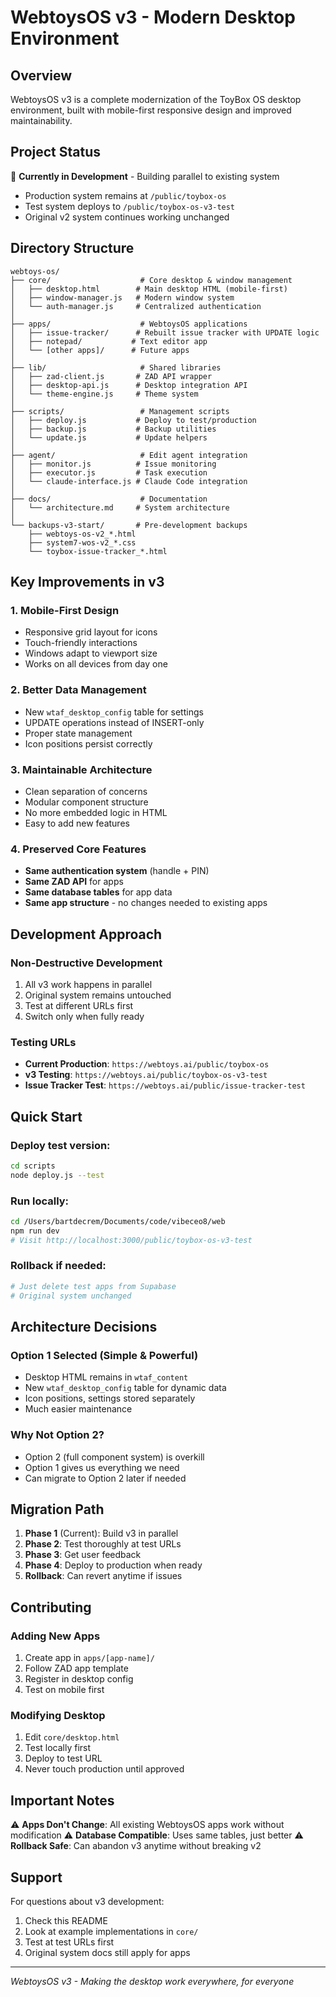 # WebtoysOS v3 - Modern Desktop Environment

## Overview

WebtoysOS v3 is a complete modernization of the ToyBox OS desktop environment, built with mobile-first responsive design and improved maintainability.

## Project Status

🚧 **Currently in Development** - Building parallel to existing system
- Production system remains at `/public/toybox-os` 
- Test system deploys to `/public/toybox-os-v3-test`
- Original v2 system continues working unchanged

## Directory Structure

```
webtoys-os/
├── core/                    # Core desktop & window management
│   ├── desktop.html        # Main desktop HTML (mobile-first)
│   ├── window-manager.js   # Modern window system
│   └── auth-manager.js     # Centralized authentication
│
├── apps/                    # WebtoysOS applications
│   ├── issue-tracker/      # Rebuilt issue tracker with UPDATE logic
│   ├── notepad/           # Text editor app
│   └── [other apps]/      # Future apps
│
├── lib/                     # Shared libraries
│   ├── zad-client.js       # ZAD API wrapper
│   ├── desktop-api.js      # Desktop integration API
│   └── theme-engine.js     # Theme system
│
├── scripts/                 # Management scripts
│   ├── deploy.js           # Deploy to test/production
│   ├── backup.js           # Backup utilities
│   └── update.js           # Update helpers
│
├── agent/                   # Edit agent integration
│   ├── monitor.js          # Issue monitoring
│   ├── executor.js         # Task execution
│   └── claude-interface.js # Claude Code integration
│
├── docs/                    # Documentation
│   └── architecture.md     # System architecture
│
└── backups-v3-start/       # Pre-development backups
    ├── webtoys-os-v2_*.html
    ├── system7-wos-v2_*.css
    └── toybox-issue-tracker_*.html
```

## Key Improvements in v3

### 1. Mobile-First Design
- Responsive grid layout for icons
- Touch-friendly interactions
- Windows adapt to viewport size
- Works on all devices from day one

### 2. Better Data Management
- New `wtaf_desktop_config` table for settings
- UPDATE operations instead of INSERT-only
- Proper state management
- Icon positions persist correctly

### 3. Maintainable Architecture
- Clean separation of concerns
- Modular component structure
- No more embedded logic in HTML
- Easy to add new features

### 4. Preserved Core Features
- **Same authentication system** (handle + PIN)
- **Same ZAD API** for apps
- **Same database tables** for app data
- **Same app structure** - no changes needed to existing apps

## Development Approach

### Non-Destructive Development
1. All v3 work happens in parallel
2. Original system remains untouched
3. Test at different URLs first
4. Switch only when fully ready

### Testing URLs
- **Current Production**: `https://webtoys.ai/public/toybox-os`
- **v3 Testing**: `https://webtoys.ai/public/toybox-os-v3-test`
- **Issue Tracker Test**: `https://webtoys.ai/public/issue-tracker-test`

## Quick Start

### Deploy test version:
```bash
cd scripts
node deploy.js --test
```

### Run locally:
```bash
cd /Users/bartdecrem/Documents/code/vibeceo8/web
npm run dev
# Visit http://localhost:3000/public/toybox-os-v3-test
```

### Rollback if needed:
```bash
# Just delete test apps from Supabase
# Original system unchanged
```

## Architecture Decisions

### Option 1 Selected (Simple & Powerful)
- Desktop HTML remains in `wtaf_content` 
- New `wtaf_desktop_config` table for dynamic data
- Icon positions, settings stored separately
- Much easier maintenance

### Why Not Option 2?
- Option 2 (full component system) is overkill
- Option 1 gives us everything we need
- Can migrate to Option 2 later if needed

## Migration Path

1. **Phase 1** (Current): Build v3 in parallel
2. **Phase 2**: Test thoroughly at test URLs
3. **Phase 3**: Get user feedback
4. **Phase 4**: Deploy to production when ready
5. **Rollback**: Can revert anytime if issues

## Contributing

### Adding New Apps
1. Create app in `apps/[app-name]/`
2. Follow ZAD app template
3. Register in desktop config
4. Test on mobile first

### Modifying Desktop
1. Edit `core/desktop.html`
2. Test locally first
3. Deploy to test URL
4. Never touch production until approved

## Important Notes

⚠️ **Apps Don't Change**: All existing WebtoysOS apps work without modification
⚠️ **Database Compatible**: Uses same tables, just better
⚠️ **Rollback Safe**: Can abandon v3 anytime without breaking v2

## Support

For questions about v3 development:
1. Check this README
2. Look at example implementations in `core/`
3. Test at test URLs first
4. Original system docs still apply for apps

---
*WebtoysOS v3 - Making the desktop work everywhere, for everyone*